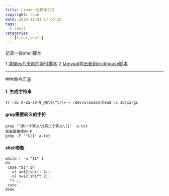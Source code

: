 ```yaml
---
title: Linux一些脚本汇总
copyright: true
date: 2019-11-01 17:50:26
tags:
  - shell
categories:
  - [linux,shell]
---
```

记录一些shell脚本
<!-- more -->

1 [清理es几天前的索引脚本](//zhangzw001.github.io/sh/clean_es_data.sh.sh)
2 [从mysql导出表到clickhouse脚本](//zhangzw001.github.io/sh/clickhouse_from_mysql.sh)


---
###命令汇总
#### 1. 生成字符串
```
tr -dc A-Za-z0-9_@$\%\^\/\+ < /dev/urandom|head -c 16|xargs

```

#### grep需要转义的字符
```
grep '"第一个转义\$第二个转义\[{'  a.txt
或者直接使用-F
grep -F '"$[{' a.txt
```

#### shell参数
```
while [ -n "$1" ]
do
 case "$1" in 
  -a) a=$2;shift 2;;
  -s) s=$2;shift 2;;
  *) ;;
 case
done
```
